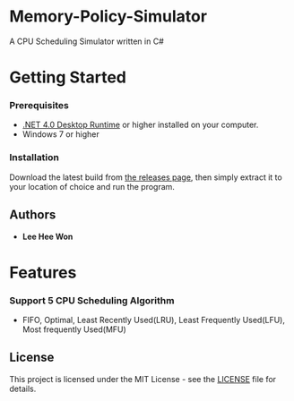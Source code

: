 # Memory-Policy-Simulator
 A CPU Scheduling Simulator written in C#

# Getting Started

### Prerequisites
- [.NET 4.0 Desktop Runtime](https://dotnet.microsoft.com/download/dotnet-framework/net40) or higher installed on your computer.
- Windows 7 or higher

### Installation

Download the latest build from [the releases page](https://github.com/ImMoa/Memory-Policy-Simulator/releases), then simply extract it to your location of choice and run the program.

## Authors

* **Lee Hee Won**


# Features

### Support 5 CPU Scheduling Algorithm

- FIFO, Optimal, Least Recently Used(LRU), Least Frequently Used(LFU), Most frequently Used(MFU)

## License

This project is licensed under the MIT License - see the [LICENSE](LICENSE) file for details.
